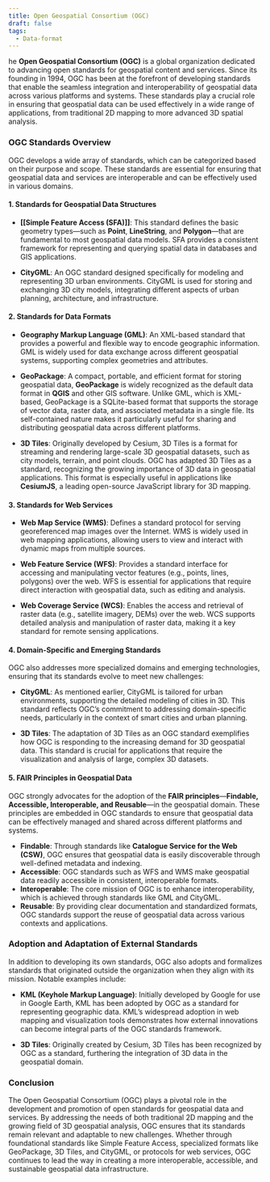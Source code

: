 ```yaml
---
title: Open Geospatial Consortium (OGC)
draft: false
tags:
  - Data-format
---
```

he **Open Geospatial Consortium (OGC)** is a global organization dedicated to advancing open standards for geospatial content and services. Since its founding in 1994, OGC has been at the forefront of developing standards that enable the seamless integration and interoperability of geospatial data across various platforms and systems. These standards play a crucial role in ensuring that geospatial data can be used effectively in a wide range of applications, from traditional 2D mapping to more advanced 3D spatial analysis.

### **OGC Standards Overview**

OGC develops a wide array of standards, which can be categorized based on their purpose and scope. These standards are essential for ensuring that geospatial data and services are interoperable and can be effectively used in various domains.

#### **1. Standards for Geospatial Data Structures**

- **[[Simple Feature Access (SFA)]]**: This standard defines the basic geometry types—such as **Point**, **LineString**, and **Polygon**—that are fundamental to most geospatial data models. SFA provides a consistent framework for representing and querying spatial data in databases and GIS applications.

- **CityGML**: An OGC standard designed specifically for modeling and representing 3D urban environments. CityGML is used for storing and exchanging 3D city models, integrating different aspects of urban planning, architecture, and infrastructure.

#### **2. Standards for Data Formats**

- **Geography Markup Language (GML)**: An XML-based standard that provides a powerful and flexible way to encode geographic information. GML is widely used for data exchange across different geospatial systems, supporting complex geometries and attributes.

- **GeoPackage**: A compact, portable, and efficient format for storing geospatial data, **GeoPackage** is widely recognized as the default data format in **QGIS** and other GIS software. Unlike GML, which is XML-based, GeoPackage is a SQLite-based format that supports the storage of vector data, raster data, and associated metadata in a single file. Its self-contained nature makes it particularly useful for sharing and distributing geospatial data across different platforms.

- **3D Tiles**: Originally developed by Cesium, 3D Tiles is a format for streaming and rendering large-scale 3D geospatial datasets, such as city models, terrain, and point clouds. OGC has adapted 3D Tiles as a standard, recognizing the growing importance of 3D data in geospatial applications. This format is especially useful in applications like **CesiumJS**, a leading open-source JavaScript library for 3D mapping.

#### **3. Standards for Web Services**

- **Web Map Service (WMS)**: Defines a standard protocol for serving georeferenced map images over the Internet. WMS is widely used in web mapping applications, allowing users to view and interact with dynamic maps from multiple sources.

- **Web Feature Service (WFS)**: Provides a standard interface for accessing and manipulating vector features (e.g., points, lines, polygons) over the web. WFS is essential for applications that require direct interaction with geospatial data, such as editing and analysis.

- **Web Coverage Service (WCS)**: Enables the access and retrieval of raster data (e.g., satellite imagery, DEMs) over the web. WCS supports detailed analysis and manipulation of raster data, making it a key standard for remote sensing applications.

#### **4. Domain-Specific and Emerging Standards**

OGC also addresses more specialized domains and emerging technologies, ensuring that its standards evolve to meet new challenges:

- **CityGML**: As mentioned earlier, CityGML is tailored for urban environments, supporting the detailed modeling of cities in 3D. This standard reflects OGC’s commitment to addressing domain-specific needs, particularly in the context of smart cities and urban planning.

- **3D Tiles**: The adaptation of 3D Tiles as an OGC standard exemplifies how OGC is responding to the increasing demand for 3D geospatial data. This standard is crucial for applications that require the visualization and analysis of large, complex 3D datasets.

#### **5. FAIR Principles in Geospatial Data**

OGC strongly advocates for the adoption of the **FAIR principles**—**Findable, Accessible, Interoperable, and Reusable**—in the geospatial domain. These principles are embedded in OGC standards to ensure that geospatial data can be effectively managed and shared across different platforms and systems.

- **Findable**: Through standards like **Catalogue Service for the Web (CSW)**, OGC ensures that geospatial data is easily discoverable through well-defined metadata and indexing.
- **Accessible**: OGC standards such as WFS and WMS make geospatial data readily accessible in consistent, interoperable formats.
- **Interoperable**: The core mission of OGC is to enhance interoperability, which is achieved through standards like GML and CityGML.
- **Reusable**: By providing clear documentation and standardized formats, OGC standards support the reuse of geospatial data across various contexts and applications.

### **Adoption and Adaptation of External Standards**

In addition to developing its own standards, OGC also adopts and formalizes standards that originated outside the organization when they align with its mission. Notable examples include:

- **KML (Keyhole Markup Language)**: Initially developed by Google for use in Google Earth, KML has been adopted by OGC as a standard for representing geographic data. KML’s widespread adoption in web mapping and visualization tools demonstrates how external innovations can become integral parts of the OGC standards framework.

- **3D Tiles**: Originally created by Cesium, 3D Tiles has been recognized by OGC as a standard, furthering the integration of 3D data in the geospatial domain.

### **Conclusion**

The Open Geospatial Consortium (OGC) plays a pivotal role in the development and promotion of open standards for geospatial data and services. By addressing the needs of both traditional 2D mapping and the growing field of 3D geospatial analysis, OGC ensures that its standards remain relevant and adaptable to new challenges. Whether through foundational standards like Simple Feature Access, specialized formats like GeoPackage, 3D Tiles, and CityGML, or protocols for web services, OGC continues to lead the way in creating a more interoperable, accessible, and sustainable geospatial data infrastructure.
